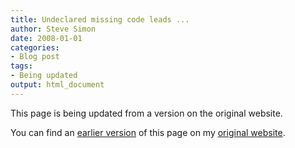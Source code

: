 ```yaml
---
title: Undeclared missing code leads ...
author: Steve Simon
date: 2008-01-01
categories:
- Blog post
tags:
- Being updated
output: html_document
---
```


This page is being updated from a version on the original website.

<!---More--->

You can find an [earlier version](http://www.pmean.com/08/UndeclaredMissingCode.html) of this page on my [original website](http://www.pmean.com/original_site.html).